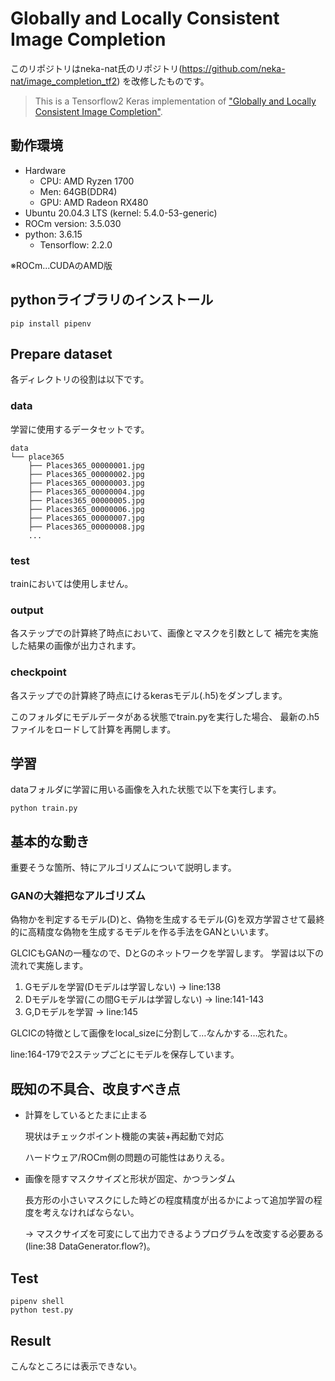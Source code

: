 # Globally and Locally Consistent Image Completion

このリポジトリはneka-nat氏のリポジトリ(https://github.com/neka-nat/image_completion_tf2)
を改修したものです。

> This is a Tensorflow2 Keras implementation of ["Globally and Locally Consistent Image Completion"](http://hi.cs.waseda.ac.jp/%7Eiizuka/projects/completion/data/completion_sig2017.pdf).

## 動作環境
- Hardware
  - CPU: AMD Ryzen 1700
  - Men: 64GB(DDR4)
  - GPU: AMD Radeon RX480
- Ubuntu 20.04.3 LTS (kernel: 5.4.0-53-generic)
- ROCm version: 3.5.030
- python: 3.6.15
  - Tensorflow: 2.2.0

※ROCm...CUDAのAMD版

## pythonライブラリのインストール

```
pip install pipenv
```

## Prepare dataset

各ディレクトリの役割は以下です。
### data
学習に使用するデータセットです。
```
data
└── place365
    ├── Places365_00000001.jpg
    ├── Places365_00000002.jpg
    ├── Places365_00000003.jpg
    ├── Places365_00000004.jpg
    ├── Places365_00000005.jpg
    ├── Places365_00000006.jpg
    ├── Places365_00000007.jpg
    ├── Places365_00000008.jpg
    ...
```
### test
trainにおいては使用しません。

### output
各ステップでの計算終了時点において、画像とマスクを引数として
補完を実施した結果の画像が出力されます。

### checkpoint
各ステップでの計算終了時点にけるkerasモデル(.h5)をダンプします。

このフォルダにモデルデータがある状態でtrain.pyを実行した場合、
最新の.h5ファイルをロードして計算を再開します。

## 学習
dataフォルダに学習に用いる画像を入れた状態で以下を実行します。
```
python train.py
```

## 基本的な動き
重要そうな箇所、特にアルゴリズムについて説明します。
### GANの大雑把なアルゴリズム
偽物かを判定するモデル(D)と、偽物を生成するモデル(G)を双方学習させて最終的に高精度な偽物を生成するモデルを作る手法をGANといいます。

GLCICもGANの一種なので、DとGのネットワークを学習します。
学習は以下の流れで実施します。
1. Gモデルを学習(Dモデルは学習しない) -> line:138
2. Dモデルを学習(この間Gモデルは学習しない) -> line:141-143
3. G,Dモデルを学習 -> line:145

GLCICの特徴として画像をlocal_sizeに分割して…なんかする…忘れた。

line:164-179で2ステップごとにモデルを保存しています。

## 既知の不具合、改良すべき点
- 計算をしているとたまに止まる

  現状はチェックポイント機能の実装+再起動で対応
  
  ハードウェア/ROCm側の問題の可能性はありえる。
  
- 画像を隠すマスクサイズと形状が固定、かつランダム
  
  長方形の小さいマスクにした時どの程度精度が出るかによって追加学習の程度を考えなければならない。
  
  -> マスクサイズを可変にして出力できるようプログラムを改変する必要ある(line:38 DataGenerator.flow?)。

## Test

```
pipenv shell
python test.py
```

## Result

こんなところには表示できない。
